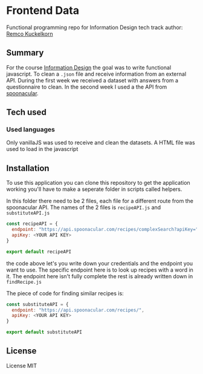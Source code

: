 # Frontend Data

Functional programming repo for Information Design tech track
author: [Remco Kuckelkorn](https://github.com/Kuckelkorn)

## Summary

For the course [Information Design](https://github.com/cmda-tt/course-21-22) the goal was to write functional javascript. To clean a `.json` file and receive information from an external API. During the first week we received a dataset with answers from a questionnaire to clean. In the second week I used a the API from [spoonacular](https://spoonacular.com/food-api).

## Tech used

### Used languages

Only vanillaJS was used to receive and clean the datasets. A HTML file was used to load in the javascript

## Installation

To use this application you can clone this repository to get the application working you'll have to make a seperate folder in scripts called helpers.

In this folder there need to be 2 files, each file for a different route from the spoonacular API. The names of the 2 files is `recipeAPI.js` and `substituteAPI.js`

```javascript
const recipeAPI = {
  endpoint: "https://api.spoonacular.com/recipes/complexSearch?apiKey=",
  apiKey: <YOUR API KEY>
}

export default recipeAPI
```

the code above let's you write down your credentials and the endpoint you want to use. The specific endpoint here is to look up recipes with a word in it. The endpoint here isn't fully complete the rest is already written down in `findRecipe.js`

The piece of code for finding similar recipes is:

```javascript
const substituteAPI = {
  endpoint: "https://api.spoonacular.com/recipes/",
  apiKey: <YOUR API KEY>
}

export default substituteAPI
```

## License

License MIT
